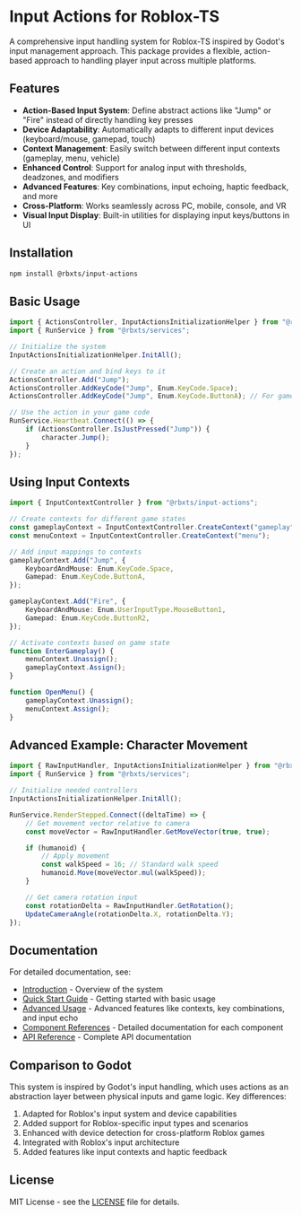 # Input Actions for Roblox-TS

A comprehensive input handling system for Roblox-TS inspired by Godot's input management approach. This package provides a flexible, action-based approach to handling player input across multiple platforms.

## Features

- **Action-Based Input System**: Define abstract actions like "Jump" or "Fire" instead of directly handling key presses
- **Device Adaptability**: Automatically adapts to different input devices (keyboard/mouse, gamepad, touch)
- **Context Management**: Easily switch between different input contexts (gameplay, menu, vehicle)
- **Enhanced Control**: Support for analog input with thresholds, deadzones, and modifiers
- **Advanced Features**: Key combinations, input echoing, haptic feedback, and more
- **Cross-Platform**: Works seamlessly across PC, mobile, console, and VR
- **Visual Input Display**: Built-in utilities for displaying input keys/buttons in UI

## Installation

```bash
npm install @rbxts/input-actions
```

## Basic Usage

```typescript
import { ActionsController, InputActionsInitializationHelper } from "@rbxts/input-actions";
import { RunService } from "@rbxts/services";

// Initialize the system
InputActionsInitializationHelper.InitAll();

// Create an action and bind keys to it
ActionsController.Add("Jump");
ActionsController.AddKeyCode("Jump", Enum.KeyCode.Space);
ActionsController.AddKeyCode("Jump", Enum.KeyCode.ButtonA); // For gamepad

// Use the action in your game code
RunService.Heartbeat.Connect(() => {
	if (ActionsController.IsJustPressed("Jump")) {
		character.Jump();
	}
});
```

## Using Input Contexts

```typescript
import { InputContextController } from "@rbxts/input-actions";

// Create contexts for different game states
const gameplayContext = InputContextController.CreateContext("gameplay");
const menuContext = InputContextController.CreateContext("menu");

// Add input mappings to contexts
gameplayContext.Add("Jump", {
	KeyboardAndMouse: Enum.KeyCode.Space,
	Gamepad: Enum.KeyCode.ButtonA,
});

gameplayContext.Add("Fire", {
	KeyboardAndMouse: Enum.UserInputType.MouseButton1,
	Gamepad: Enum.KeyCode.ButtonR2,
});

// Activate contexts based on game state
function EnterGameplay() {
	menuContext.Unassign();
	gameplayContext.Assign();
}

function OpenMenu() {
	gameplayContext.Unassign();
	menuContext.Assign();
}
```

## Advanced Example: Character Movement

```typescript
import { RawInputHandler, InputActionsInitializationHelper } from "@rbxts/input-actions";
import { RunService } from "@rbxts/services";

// Initialize needed controllers
InputActionsInitializationHelper.InitAll();

RunService.RenderStepped.Connect((deltaTime) => {
	// Get movement vector relative to camera
	const moveVector = RawInputHandler.GetMoveVector(true, true);

	if (humanoid) {
		// Apply movement
		const walkSpeed = 16; // Standard walk speed
		humanoid.Move(moveVector.mul(walkSpeed));
	}

	// Get camera rotation input
	const rotationDelta = RawInputHandler.GetRotation();
	UpdateCameraAngle(rotationDelta.X, rotationDelta.Y);
});
```

## Documentation

For detailed documentation, see:

- [Introduction](docs/Introduction.md) - Overview of the system
- [Quick Start Guide](docs/QuickStart.md) - Getting started with basic usage
- [Advanced Usage](docs/Advanced.md) - Advanced features like contexts, key combinations, and input echo
- [Component References](docs/Components/) - Detailed documentation for each component
- [API Reference](docs/API.md) - Complete API documentation

## Comparison to Godot

This system is inspired by Godot's input handling, which uses actions as an abstraction layer between physical inputs and game logic. Key differences:

1. Adapted for Roblox's input system and device capabilities
2. Added support for Roblox-specific input types and scenarios
3. Enhanced with device detection for cross-platform Roblox games
4. Integrated with Roblox's input architecture
5. Added features like input contexts and haptic feedback

## License

MIT License - see the [LICENSE](LICENSE) file for details.
